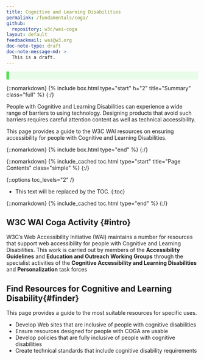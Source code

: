 ```yaml
---
title: Cognitive and Learning Disabilities
permalink: /fundamentals/coga/
github:
  repository: w3c/wai-coga
layout: default
feedbackmail: wai@w3.org
doc-note-type: draft
doc-note-message-md: >
  This is a draft.
---
```


<style>
.ednote {
  border-color: #52e052;
  background: #e9fbe9;
  border-left-width: .5em;
  border-left-style: solid;
  padding: 1em 1.2em 0.5em;
    margin: 1em 0;
    position: relative;
    clear: both;
}
.ednote bold {
  font-weight: 900;
  color:darkgreen;
  font-size:larger}
</style>
<aside class="ednote">
  <bold Page Design</bold>

</aside>

{::nomarkdown}
{% include box.html type="start" h="2" title="Summary" class="full" %}
{:/}

People with Cognitive and Learning Disabilities can experience a wide range of barriers to using technology.
Designing products that avoid such barriers requires careful attention content as well as technical accessibility.

This page provides a guide to the W3C WAI resources on ensuring accessibility for people with Cognitive and Learning Disabilities.

{::nomarkdown}
{% include box.html type="end" %}
{:/}

{::nomarkdown}
{% include_cached toc.html type="start" title="Page Contents" class="simple" %}
{:/}

{::options toc_levels="2" /}

- This text will be replaced by the TOC.
{:toc}

{::nomarkdown}
{% include_cached toc.html type="end" %}
{:/}

## W3C WAI Coga Activity {#intro}

W3C’s Web Accessibility Initiative (WAI) maintains a number for resources that support web accessibility for people with Cognitive and Learning Disabilities. This work is carried out by members of the **Accessibility Guidelines** and **Education and Outreach Working Groups** through the specialist activities of the **Cognitive Accessibility and Learning Disabilities** and **Personalization** task forces

## Find Resources for Cognitive and Learning Disability{#finder}

This page provides a guide to the most suitable resources for specific uses.

- Develop Web sites that are inclusive of people with cognitive disabilities
- Ensure resources designed for people with COGA are usable
- Develop policies that are fully inclusive of people with cognitive disabilities
- Create technical standards that include cognitive disability requirements
